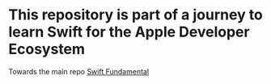 
# This repository is part of a journey to learn Swift for the Apple Developer Ecosystem

Towards the main repo [Swift Fundamental](https://github.com/pratama6624/PratamaSwiftStudyJourney/blob/main/Road/SwiftFundamental/README.md)  
